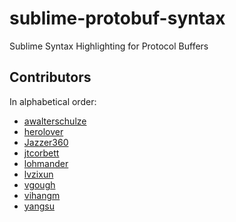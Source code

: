 sublime-protobuf-syntax
=======================

Sublime Syntax Highlighting for Protocol Buffers

Contributors
------------
In alphabetical order:
* [awalterschulze](https://github.com/awalterschulze)
* [herolover](https://github.com/herolover)
* [Jazzer360](https://github.com/Jazzer360)
* [jtcorbett](https://github.com/jtcorbett)
* [lohmander](https://github.com/lohmander)
* [lvzixun](https://github.com/lvzixun)
* [vgough](https://github.com/vgough)
* [vihangm](https://github.com/vihangm)
* [yangsu](https://github.com/yangsu)